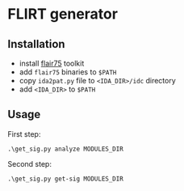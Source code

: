 # FLIRT generator

## Installation

* install [flair75](https://www.hex-rays.com/products/ida/support/ida/flair75.zip) toolkit
* add `flair75` binaries to `$PATH`
* copy `ida2pat.py` file to `<IDA_DIR>/idc` directory
* add `<IDA_DIR>` to `$PATH`

## Usage

First step:

```
.\get_sig.py analyze MODULES_DIR
```

Second step:

```
.\get_sig.py get-sig MODULES_DIR
```
